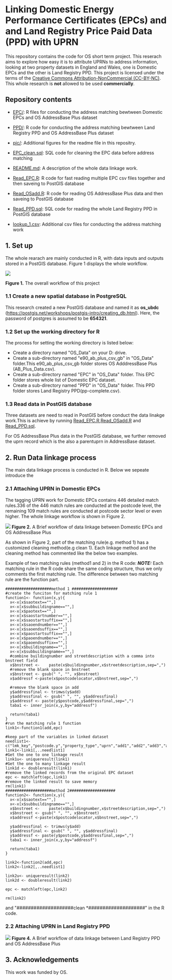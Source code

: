 # Linking Domestic Energy Performance Certificates (EPCs) and and Land Registry Price Paid Data (PPD) with UPRN


This repository contains the code for OS short term project. This reserach aims to explore how easy it is to attribute UPRNs to address information, looking at two property datasets in England and Wales, one is Domestic EPCs and the other is Land Registry PPD. This project is licensed under the terms of the [Creative Commons Attribution-NonCommercial (CC-BY-NC)](https://creativecommons.org/licenses/by-nc/4.0/). This whole research is **not** allowed to be used  **commercially**. 


## Repository contents
* [EPC/](EPC/): R files for conducting the address matching bewtween Domestic EPCs and OS AddressBase Plus dataset
* [PPD/](PPD/): R code for conducting the address matching bewtween Land Registry PPD and OS AddressBase Plus dataset
* [pic/](pic/): Additional figures for the readme file in this repositry.

* [EPC_clean.sql](EPC_clean.sql): SQL code for cleaning the EPC data before address matching
* [README.md](README.md): A description of the whole data linkage work.
* [Read_EPC.R](Read_EPC.R): R code for fast reading multiple EPC csv files together and then saveing to PostGIS database
* [Read_OSadd.R](Read_OSadd.R): R code for reading OS AddressBase Plus data and then saveing to PostGIS database
* [Read_PPD.sql](Read_PPD.sql): SQL code for reading the whole Land Registry PPD in PostGIS database
* [lookup_1.csv](lookup_1.csv): Additional csv files for conducting the address matching work


## 1. Set up

The whole rearach are mainly conducted in R, with data inputs and outputs stored in a PostGIS database. Figure 1 displays the whole workflow.

![](pic/f1.png)

**Figure 1.**  The overall workflow of this project

### 1.1 Create a new spatial database in PostgreSQL
This research created a new PostGIS database and named it as **os_ubdc** (https://postgis.net/workshops/postgis-intro/creating_db.html). Here, the password of postgres is assumed to be **654321**.
### 1.2 Set up the working directory for R
The process for setting the working directory is listed below:
- Create a directory named "OS_Data" on your D: drive.
- Create a sub-directory named "e90_ab_plus_csv_gb" in "OS_Data" folder.This e90_ab_plus_csv_gb folder stores OS AdddressBase Plus (AB_Plus_Data.csv).
- Create a sub-directory named "EPC" in "OS_Data" folder. This EPC folder stores whole list of Domestic EPC dataset.
- Create a sub-directory named "PPD" in "OS_Data" folder. This PPD folder stores Land Registry PPD(pp-complete.csv).
### 1.3 Read data in PostGIS database
Three datasets are need to read in PostGIS before conduct the data linakge work.This is achieve by running [Read_EPC.R](Read_EPC.R),[Read_OSadd.R](Read_OSadd.R) and [Read_PPD.sql](Read_PPD.sql).

For OS AddressBase Plus data in the PostGIS database, we further removed the uprn record which is the also a parentuprn in AddressBase dataset.

## 2. Run Data linkage process
The main data linkage process is conducted in R. Below we sepeate introduce the 
### 2.1 Attaching UPRN in Domestic EPCs
The tagging UPRN work for Domestic EPCs contains 446 detailed match rules.336 of the 446 match rules are conducted at the postcode level, the remaining 109 match rules are conducted at postcode sector level or even higher. The whole linkage workflow is shown in Figure 2. 


![](pic/f2.png)
**Figure 2.** A Brief workflow of data linkage between Domestic EPCs and OS AddressBase Plus

As shown in Figure 2, part of the matching rule(e.g. method 1) has a customized cleaning method(e.g clean 1). Each linkage method and the cleaning method has commented like the below two examples.

Example of two matching rules (method1 and 2) in the R code:
***NOTE:*** Each matching rule in the R code share the same coding structure, thus we only comments the first matching rule. The difference between two matching rule are the function part.
```
####################method 1 ####################
#create the funciton for matching rule 1
function1<- function(x,y){
  x<-x[x$saotext=="",]
  x<-x[x$subbuildingname=="",]
  x<-x[x$paotext=="",]
  x<-x[x$saostartnumber=="",]
  x<-x[x$saostartsuffix=="",]
  x<-x[x$saoendnumber=="",]
  x<-x[x$saoendsuffix=="",]
  x<-x[x$paostartsuffix=="",]
  x<-x[x$paoendnumber=="",]
  x<-x[x$paoendsuffix=="",]
  x<-x[x$buildingname=="",]
  x<-x[x$subbuildingname=="",]
  #combine buildingnumber and streetdescription with a comma into bnstreet field
  x$bnstreet <-    paste(x$buildingnumber,x$streetdescription,sep=",")
  #remove the blank space in bnstreet
  x$bnstreet <- gsub(" ", "", x$bnstreet)
  x$addressf <-paste(x$postcodelocator,x$bnstreet,sep=",")
  
  #remove the blank space in add
  y$addressfinal <- trimws(y$add)
  y$addressfinal <- gsub(" ", "", y$addressfinal)
  y$addressf <- paste(y$postcode,y$addressfinal,sep=",")
  taba1 <- inner_join(x,y,by="addressf")
 
  return(taba1)
}
#run the matching rule 1 function
link1<-function1(add,epc)

#keep part of the variables in linked dataset
needlist1<-c("lmk_key","postcode.y","property_type","uprn","add1","add2","add3","add","postcode.x","postcodelocator","buildingname","buildingnumber","subbuildingname","paostartnumber","paostartsuffix","paoendnumber","paoendsuffix","paotext","saostartnumber","saostartsuffix","saoendnumber","saoendsuffix","saotext","streetdescription","locality","dependentlocality","townname","class","lodgement_date","inspection_date","lodgement_datetime")
link1<-link1[,..needlist1]
#Get the one to one linkage result
link1u<- uniqueresult(link1)
#Get the one to many linkage result
link1d <- doubleresult(link1)
#remove the linked records from the original EPC dataset
epc <- matchleft(epc,link1)
#remove the linked result to save memory
rm(link1)
####################method 2####################
function2<- function(x,y){
  x<-x[x$saotext=="",]
  x<-x[x$subbuildingname=="",]
  x$bnstreet <-    paste(x$buildingnumber,x$streetdescription,sep=",")
  x$bnstreet <- gsub(" ", "", x$bnstreet)
  x$addressf <-paste(x$postcodelocator,x$bnstreet,sep=",")
  
  y$addressfinal <- trimws(y$add)
  y$addressfinal <- gsub(" ", "", y$addressfinal)
  y$addressf <- paste(y$postcode,y$addressfinal,sep=",")
  taba1 <- inner_join(x,y,by="addressf")

  return(taba1)
}

link2<-function2(add,epc)
link2<-link2[,..needlist1]

link2u<- uniqueresult(link2)
link2d <- doubleresult(link2)

epc <- matchleft(epc,link2)

rm(link2)

```


  and "####################clean *####################" in the R code.



### 2.2 Attaching UPRN in Land Registry PPD


![](pic/f4.png)
**Figure 4.** A Brief workflow of data linkage between Land Registry PPD and OS AddressBase Plus


## 3. Acknowledgements
This work was funded by OS.